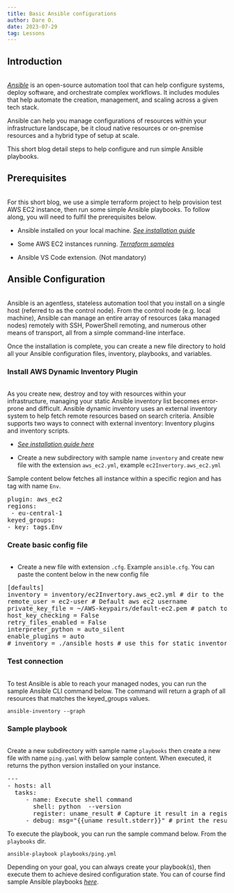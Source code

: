 ```yaml
---
title: Basic Ansible configurations
author: Dare O.
date: 2023-07-29
tag: Lessons
---
```


<h2 style="padding-bottom:1rem">Introduction</h2>

<a className="post-links" target="_blank" href="https://docs.ansible.com/ansible/latest/index.html"> *Ansible*</a> is an open-source automation tool that can help configure systems, deploy software, and orchestrate complex workflows. It includes modules that help automate the creation, management, and scaling across a given tech stack.

Ansible can help you manage configurations of resources within your infrastructure landscape, be it cloud native resources or on-premise resources and a hybrid type of setup at scale.

This short blog detail steps to help configure and run simple Ansible playbooks.

<h2 style="padding-bottom:1rem">Prerequisites</h2>

For this short blog, we use a simple terraform project to help provision test AWS EC2 instance, then run some simple Ansible playbooks. To follow along, you will need to fulfil the prerequisites below.

- Ansible installed on your local machine. <a className="post-links" target="_blank" href="https://docs.ansible.com/ansible/latest/installation_guide/index.html"> *See installation guide*</a>

- Some AWS EC2 instances running. <a className="post-links" target="_blank" href="https://github.com/alfonsof/terraform-aws-examples"> *Terraform samples*</a>

- Ansible VS Code extension. (Not mandatory)

<h2 style="padding-bottom:1rem">Ansible Configuration</h2>

Ansible is an agentless, stateless automation tool that you install on a single host (referred to as the control node). From the control node (e.g. local machine), Ansible can manage an entire array of resources (aka managed nodes) remotely with SSH, PowerShell remoting, and numerous other means of transport, all from a simple command-line interface.

Once the installation is complete, you can create a new file directory to hold all your Ansible configuration files, inventory, playbooks, and variables.

<h3 style="padding-bottom:1rem">Install AWS Dynamic Inventory Plugin
</h3>

As you create new, destroy and toy with resources within your infrastructure, managing your static Ansible inventory list becomes error-prone and difficult. Ansible dynamic inventory uses an external inventory system to help fetch remote resources based on search criteria. Ansible supports two ways to connect with external inventory: Inventory plugins and inventory scripts.

- <a className="post-links" target="_blank" href="https://docs.ansible.com/ansible/latest/collections/amazon/aws/docsite/aws_ec2_guide.html"> *See installation guide here*</a>

- Create a new subdirectory with sample name `inventory` and create new file with the extension `aws_ec2.yml`, example `ec2Invertory.aws_ec2.yml`

Sample content below fetches all instance within a specific region and has tag with name `Env`.

<div className="code-highlight">
<pre className=code-text>
plugin: aws_ec2
regions:
 - eu-central-1
keyed_groups:
- key: tags.Env
</pre>
</div>

<h3 style="padding-bottom:1rem">Create basic config file </h3>

- Create a new file with extension `.cfg`. Example `ansible.cfg`. You can paste the content below in the new config file

<div className="code-highlight">
<pre className=code-text>
[defaults]
inventory = inventory/ec2Invertory.aws_ec2.yml # dir to the invetory file
remote_user = ec2-user # Default aws ec2 username
private_key_file = ~/AWS-keypairs/default-ec2.pem # patch to aws keypair
host_key_checking = False
retry_files_enabled = False
interpreter_python = auto_silent
enable_plugins = auto
# inventory = ./ansible_hosts # use this for static inventory type of config
</pre>
</div>

<h3 style="padding-bottom:1rem">Test connection </h3>

To test Ansible is able to reach your managed nodes, you can run the sample Ansible CLI command below. The command will return a graph of all resources that matches the keyed_groups values.

`ansible-inventory --graph`

<h3 style="padding-bottom:1rem">Sample playbook</h3>

Create a new subdirectory with sample name `playbooks` then create a new file with name `ping.yaml` with below sample content. When executed, it returns the python version installed on your instance.

<div className="code-highlight">
<pre className=code-text>
---
- hosts: all
  tasks:
     - name: Execute shell command
       shell: python  --version
       register: uname_result # Capture it result in a register
     - debug: msg="{{uname_result.stderr}}" # print the result in the ansible console
</pre>
</div>

To execute the playbook, you can run the sample command below. From the `playbooks` dir.

`ansible-playbook playbooks/ping.yml`

Depending on your goal, you can always create your playbook(s), then execute them to achieve desired configuration state. You can of course find sample Ansible playbooks <a className="post-links" target="_blank" href="https://github.com/ansible/ansible-examples"> *here*</a>.

